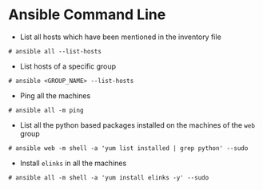 # Ansible Command Line

- List all hosts which have been mentioned in the inventory file

```
# ansible all --list-hosts
```

- List hosts of a specific group

```
# ansible <GROUP_NAME> --list-hosts
```

- Ping all the machines 

```
# ansible all -m ping
```

- List all the python based packages installed on the machines of the `web` group

```
# ansible web -m shell -a 'yum list installed | grep python' --sudo
```

- Install `elinks` in all the machines

```
# ansible all -m shell -a 'yum install elinks -y' --sudo
```

